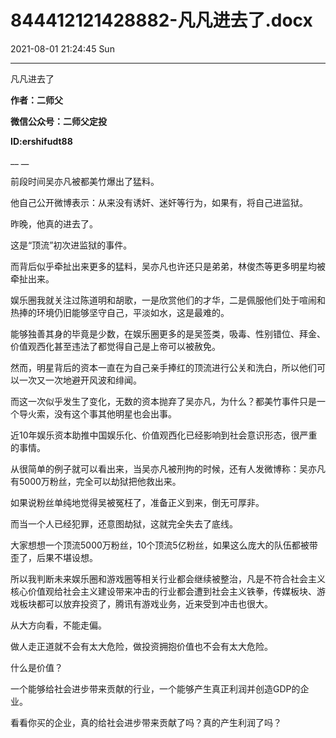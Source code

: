 # 844412121428882-凡凡进去了.docx

2021-08-01 21:24:45 Sun

----

凡凡进去了

__作者：二师父__

__微信公众号：二师父定投__

__ID:ershifudt88__

__ __

前段时间吴亦凡被都美竹爆出了猛料。

他自己公开微博表示：从来没有诱奸、迷奸等行为，如果有，将自己进监狱。

昨晚，他真的进去了。

这是“顶流”初次进监狱的事件。

而背后似乎牵扯出来更多的猛料，吴亦凡也许还只是弟弟，林俊杰等更多明星均被牵扯出来。

娱乐圈我就关注过陈道明和胡歌，一是欣赏他们的才华，二是佩服他们处于喧闹和热捧的环境仍旧能够坚守自己，平淡如水，这是最难的。

能够独善其身的毕竟是少数，在娱乐圈更多的是吴签类，吸毒、性别错位、拜金、价值观西化甚至违法了都觉得自己是上帝可以被赦免。

然而，明星背后的资本一直在为自己亲手捧红的顶流进行公关和洗白，所以他们可以一次又一次地避开风波和绯闻。

而这一次似乎发生了变化，无数的资本抛弃了吴亦凡，为什么？都美竹事件只是一个导火索，没有这个事其他明星也会出事。

近10年娱乐资本助推中国娱乐化、价值观西化已经影响到社会意识形态，很严重的事情。

从很简单的例子就可以看出来，当吴亦凡被刑拘的时候，还有人发微博称：吴亦凡有5000万粉丝，完全可以劫狱把他救出来。

如果说粉丝单纯地觉得吴被冤枉了，准备正义到来，倒无可厚非。

而当一个人已经犯罪，还意图劫狱，这就完全失去了底线。

大家想想一个顶流5000万粉丝，10个顶流5亿粉丝，如果这么庞大的队伍都被带歪了，后果不堪设想。

所以我判断未来娱乐圈和游戏圈等相关行业都会继续被整治，凡是不符合社会主义核心价值观给社会主义建设带来冲击的行业都会遭到社会主义铁拳，传媒板块、游戏板块都可以放弃投资了，腾讯有游戏业务，近来受到冲击也很大。

从大方向看，不能走偏。

做人走正道就不会有太大危险，做投资拥抱价值也不会有太大危险。

什么是价值？

一个能够给社会进步带来贡献的行业，一个能够产生真正利润并创造GDP的企业。

看看你买的企业，真的给社会进步带来贡献了吗？真的产生利润了吗？

